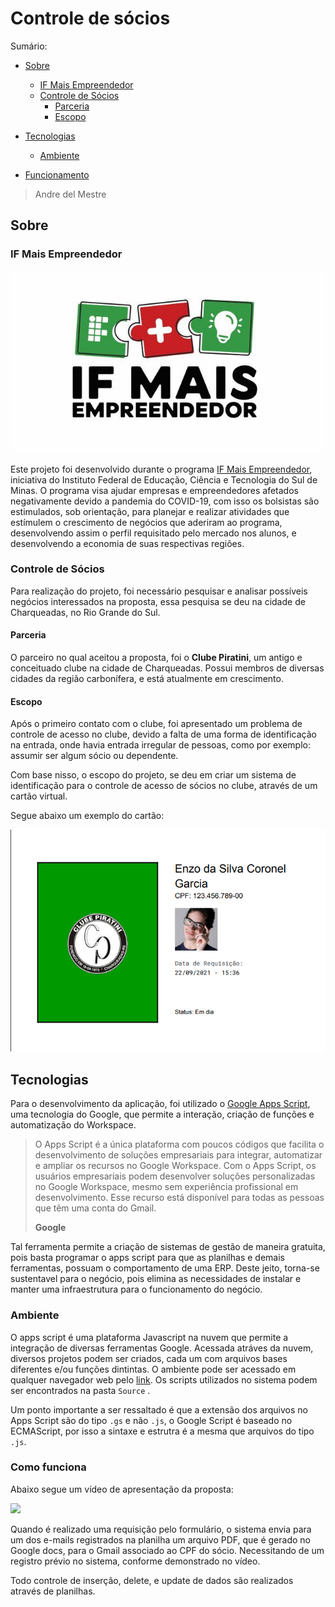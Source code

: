 # Controle de sócios
Sumário:

- [Sobre](#sobre)

  - [IF Mais Empreendedor](#if-mais-empreendedor)
  - [Controle de Sócios](#controle-de-socios)
    - [Parceria](#parceria)
    - [Escopo](#escopo)

- [Tecnologias](#tecnologias)

  - [Ambiente](#ambiente)

- [Funcionamento](#funcionamento)

  
> Andre del Mestre

## Sobre

<h3 id="if-mais-empreendedor"> IF Mais Empreendedor </h3>

![Logo](./public/images/ifm-image.jpeg)

Este projeto foi desenvolvido durante o programa [IF Mais Empreendedor](https://portal.ifsuldeminas.edu.br/index.php/noticias-proex/4175-if-mais-empreendedor-nacional-2021), iniciativa do Instituto Federal de Educação, Ciência e Tecnologia do Sul de Minas. O programa visa ajudar empresas e empreendedores afetados negativamente devido a pandemia do COVID-19, com isso os bolsistas são estimulados, sob orientação, para planejar e realizar atividades que estímulem o crescimento de negócios que aderiram ao programa, desenvolvendo assim o perfil requisitado pelo mercado nos alunos, e desenvolvendo a economia de suas respectivas regiões.



<h3 id="controle-de-socios"> Controle de Sócios </h3>

Para realização do projeto, foi necessário pesquisar e analisar possíveis negócios interessados na proposta, essa pesquisa se deu na cidade de Charqueadas, no Rio Grande do Sul. 

<h4 id="parceria"> Parceria </h4>

O parceiro no qual aceitou a proposta, foi o **Clube Piratini**, um antigo e conceituado clube na cidade de Charqueadas. Possui membros de diversas cidades da região carbonífera, e está atualmente em crescimento.

<h4 id="escopo"> Escopo </h4>

Após o primeiro contato com o clube, foi apresentado um problema de controle de acesso no clube, devido a falta de uma forma de identificação na entrada, onde havia entrada irregular de pessoas, como por exemplo: assumir ser algum sócio ou dependente.

Com base nisso, o escopo do projeto, se deu em criar um sistema de identificação para o controle de acesso de sócios no clube, através de um cartão virtual.

Segue abaixo um exemplo do cartão:

![IMG](./public/images/cartao.png)



<h2 id="tecnologias"> Tecnologias </h2>

Para o desenvolvimento da aplicação, foi utilizado o [Google Apps Script](https://developers.google.com/apps-script), uma tecnologia do Google, que permite a interação, criação de funções e automatização do Workspace.

> O Apps Script é a única plataforma com poucos códigos que facilita o desenvolvimento de soluções empresariais para integrar, automatizar e ampliar os recursos no Google Workspace. Com o Apps Script, os usuários empresariais podem desenvolver soluções personalizadas no Google Workspace, mesmo sem experiência profissional em desenvolvimento. Esse recurso está disponível para todas as pessoas que têm uma conta do Gmail. 
>
> **Google**

Tal ferramenta permite a criação de sistemas de gestão de maneira gratuita, pois basta programar o apps script para que as planilhas e demais ferramentas, possuam o comportamento de uma ERP. Deste jeito, torna-se sustentavel para o negócio, pois elimina as necessidades de instalar e manter uma infraestrutura para o funcionamento do negócio.

<h3 id="ambiente"> Ambiente </h3>

O apps script é uma plataforma Javascript na nuvem que permite a integração de diversas ferramentas Google. Acessada atráves da nuvem, diversos projetos podem ser criados, cada um com arquivos bases diferentes e/ou funções dintintas. O ambiente pode ser acessado em qualquer navegador web pelo [link](https://script.google.com/home/my). Os scripts utilizados no sistema podem ser encontrados na pasta `Source` . 

Um ponto importante a ser ressaltado é que a extensão dos arquivos no Apps Script são do tipo `.gs` e não `.js`, o Google Script é baseado no ECMAScript, por isso a sintaxe e estrutra é a mesma que arquivos do tipo `.js`. 

<h3 id="funcionamento">Como funciona</h3>

Abaixo segue um vídeo de apresentação da proposta:

[<img src="https://img.youtube.com/vi/nIQRtZXVX5M/maxresdefault.jpg" width="%" target="_blank">](https://youtu.be/nIQRtZXVX5M)



Quando é realizado uma requisição pelo formulário, o sistema envia para um dos e-mails registrados na planilha um arquivo PDF, que é gerado no Google docs, para o Gmail associado ao CPF do sócio. Necessitando de um registro prévio no sistema, conforme demonstrado no vídeo.

Todo controle de inserção, delete, e update de dados são realizados através de planilhas.



